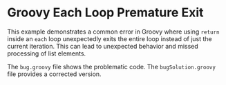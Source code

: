 # Groovy Each Loop Premature Exit
This example demonstrates a common error in Groovy where using `return` inside an `each` loop unexpectedly exits the entire loop instead of just the current iteration.  This can lead to unexpected behavior and missed processing of list elements.

The `bug.groovy` file shows the problematic code.  The `bugSolution.groovy` file provides a corrected version.
